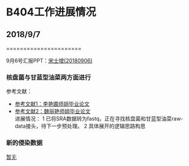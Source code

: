 # B404工作进展情况

## 2018/9/7
======================

9月6号汇报PPT：[宋士增(20180906)](https://github.com/mrssz/B404-private/Resource/PPT/20180906.ppt)
### 核盘菌与甘蓝型油菜两方面进行
参考文献：
* [参考文献1：李艳圃师姐毕业论文](/RESOURCE/Reserences/liyanpu.doc)
* [参考文献2：魏丽艳师姐毕业论文](/RESOURCE/reserences/weiliyan.pdf)  
进展情况：
1 已将SRA数据转为fastq，正在寻找核盘菌和甘蓝型油菜raw-data接头，待下一步预处理。
2 具体展开的逻辑思路构思

### 新的侵染数据
[暂无](/RESOURCE/DATA/)